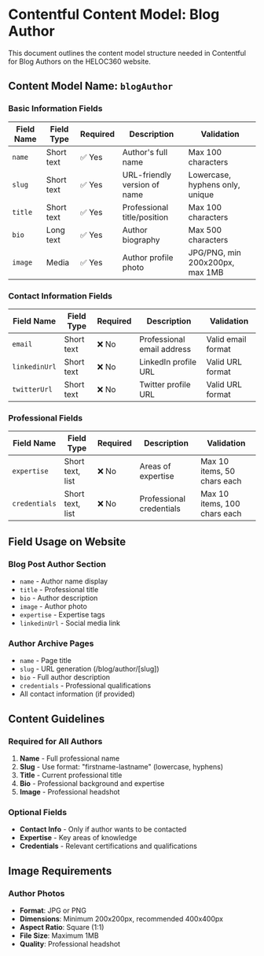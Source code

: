 # Contentful Content Model: Blog Author

This document outlines the content model structure needed in Contentful for Blog Authors on the HELOC360 website.

## Content Model Name: `blogAuthor`

### Basic Information Fields

| Field Name | Field Type | Required | Description | Validation |
|------------|------------|----------|-------------|------------|
| `name` | Short text | ✅ Yes | Author's full name | Max 100 characters |
| `slug` | Short text | ✅ Yes | URL-friendly version of name | Lowercase, hyphens only, unique |
| `title` | Short text | ✅ Yes | Professional title/position | Max 100 characters |
| `bio` | Long text | ✅ Yes | Author biography | Max 500 characters |
| `image` | Media | ✅ Yes | Author profile photo | JPG/PNG, min 200x200px, max 1MB |

### Contact Information Fields

| Field Name | Field Type | Required | Description | Validation |
|------------|------------|----------|-------------|------------|
| `email` | Short text | ❌ No | Professional email address | Valid email format |
| `linkedinUrl` | Short text | ❌ No | LinkedIn profile URL | Valid URL format |
| `twitterUrl` | Short text | ❌ No | Twitter profile URL | Valid URL format |

### Professional Fields

| Field Name | Field Type | Required | Description | Validation |
|------------|------------|----------|-------------|------------|
| `expertise` | Short text, list | ❌ No | Areas of expertise | Max 10 items, 50 chars each |
| `credentials` | Short text, list | ❌ No | Professional credentials | Max 10 items, 100 chars each |

## Field Usage on Website

### Blog Post Author Section
- `name` - Author name display
- `title` - Professional title
- `bio` - Author description
- `image` - Author photo
- `expertise` - Expertise tags
- `linkedinUrl` - Social media link

### Author Archive Pages
- `name` - Page title
- `slug` - URL generation (/blog/author/[slug])
- `bio` - Full author description
- `credentials` - Professional qualifications
- All contact information (if provided)

## Content Guidelines

### Required for All Authors
1. **Name** - Full professional name
2. **Slug** - Use format: "firstname-lastname" (lowercase, hyphens)
3. **Title** - Current professional title
4. **Bio** - Professional background and expertise
5. **Image** - Professional headshot

### Optional Fields
- **Contact Info** - Only if author wants to be contacted
- **Expertise** - Key areas of knowledge
- **Credentials** - Relevant certifications and qualifications

## Image Requirements

### Author Photos
- **Format**: JPG or PNG
- **Dimensions**: Minimum 200x200px, recommended 400x400px
- **Aspect Ratio**: Square (1:1)
- **File Size**: Maximum 1MB
- **Quality**: Professional headshot
